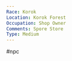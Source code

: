 ```yaml
---
Race: Korok
Location: Korok Forest
Occupation: Shop Owner
Comments: Spore Store
Type: Medium
---
```

 #npc 

